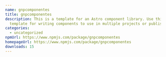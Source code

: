 ```yaml
---
name: gnpcomponentes
title: gnpcomponentes
description: This is a template for an Astro component library. Use this
  template for writing components to use in multiple projects or publish to NPM.
categories:
  - uncategorized
npmUrl: https://www.npmjs.com/package/gnpcomponentes
homepageUrl: https://www.npmjs.com/package/gnpcomponentes
downloads: 15
---
```

